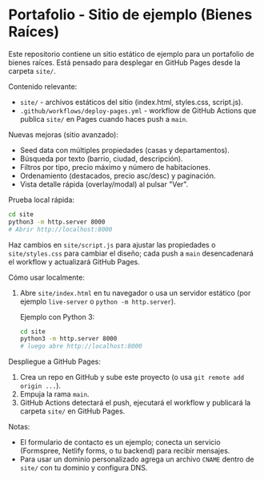 # Portafolio - Sitio de ejemplo (Bienes Raíces)

Este repositorio contiene un sitio estático de ejemplo para un portafolio de bienes raíces. Está pensado para desplegar en GitHub Pages desde la carpeta `site/`.

Contenido relevante:

- `site/` - archivos estáticos del sitio (index.html, styles.css, script.js).
- `.github/workflows/deploy-pages.yml` - workflow de GitHub Actions que publica `site/` en Pages cuando haces push a `main`.

Nuevas mejoras (sitio avanzado):

- Seed data con múltiples propiedades (casas y departamentos).
- Búsqueda por texto (barrio, ciudad, descripción).
- Filtros por tipo, precio máximo y número de habitaciones.
- Ordenamiento (destacados, precio asc/desc) y paginación.
- Vista detalle rápida (overlay/modal) al pulsar "Ver".

Prueba local rápida:

```bash
cd site
python3 -m http.server 8000
# Abrir http://localhost:8000
```

Haz cambios en `site/script.js` para ajustar las propiedades o `site/styles.css` para cambiar el diseño; cada push a `main` desencadenará el workflow y actualizará GitHub Pages.

Cómo usar localmente:

1. Abre `site/index.html` en tu navegador o usa un servidor estático (por ejemplo `live-server` o `python -m http.server`).

   Ejemplo con Python 3:

   ```bash
   cd site
   python3 -m http.server 8000
   # luego abre http://localhost:8000
   ```

Despliegue a GitHub Pages:

1. Crea un repo en GitHub y sube este proyecto (o usa `git remote add origin ...`).
2. Empuja la rama `main`.
3. GitHub Actions detectará el push, ejecutará el workflow y publicará la carpeta `site/` en GitHub Pages.

Notas:
- El formulario de contacto es un ejemplo; conecta un servicio (Formspree, Netlify forms, o tu backend) para recibir mensajes.
- Para usar un dominio personalizado agrega un archivo `CNAME` dentro de `site/` con tu dominio y configura DNS.
